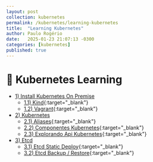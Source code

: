 ```yaml
---
layout: post
collection: kubernetes
permalink: /kubernetes/learning-kubernetes
title:  "Learning Kubernetes"
author: Paulo Rogério
date:   2025-01-23 21:07:13 -0300
categories: [kubernetes]
published: true
---
```


# 🚀 Kubernetes Learning

- [1) Install Kubernetes On Premise]()
  - [1.1) Kind](https://paulo-rogerio.github.io/kubernetes/provisioner-kubernetes-kind){:target="_blank"}
  - [1.2) Vagrant](https://paulo-rogerio.github.io/kubernetes/provisioner-kubernetes-vagrant){:target="_blank"}
- [2) Kubernetes]()
  - [2.1) Aliases](https://paulo-rogerio.github.io/kubernetes/aliases){:target="_blank"}
  - [2.2) Componentes Kubernetes](https://paulo-rogerio.github.io/kubernetes/componentes){:target="_blank"}
  - [2.3) Explorando Api Kubernetes](https://paulo-rogerio.github.io/kubernetes/api){:target="_blank"}
- [3) Etcd]()
  - [3.1) Etcd Static Deploy](https://paulo-rogerio.github.io/kubernetes/etcd-deploy){:target="_blank"}
  - [3.2) Etcd Backup / Restore](https://paulo-rogerio.github.io/kubernetes/etcd-backup-restore){:target="_blank"}